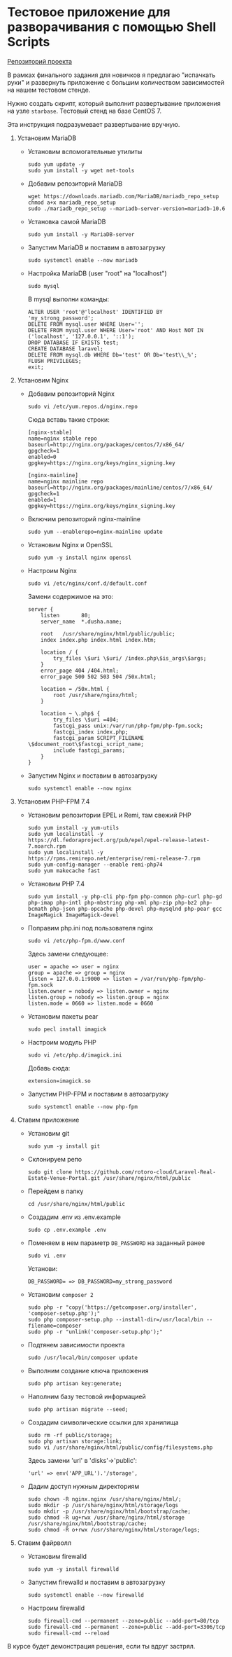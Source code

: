 # Тестовое приложение для разворачивания с помощью Shell Scripts

[Репозиторий проекта](https://github.com/rotoro-cloud/Laravel-Real-Estate-Venue-Portal)

В рамках финального задания для новичков я предлагаю "испачкать руки" и развернуть приложение с большим количеством зависимостей на нашем тестовом стенде.

Нужно создать скрипт, который выполнит развертывание приложения на узле `starbase`. Тестовый стенд на базе CentOS 7.

Эта инструкция подразумевает развертывание вручную.

1. Установим MariaDB
    - Установим вспомогательные утилиты
      ```
      sudo yum update -y
      sudo yum install -y wget net-tools
      ```
    - Добавим репозиторий MariaDB
      ```
      wget https://downloads.mariadb.com/MariaDB/mariadb_repo_setup
      chmod a+x mariadb_repo_setup 
      sudo ./mariadb_repo_setup --mariadb-server-version=mariadb-10.6
      ```
    - Установка самой MariaDB
      ```
      sudo yum install -y MariaDB-server
      ```
    - Запустим MariaDB и поставим в автозагрузку
      ```
      sudo systemctl enable --now mariadb
      ```
    - Настройка MariaDB (user "root" на "localhost")
      ```
      sudo mysql
      ```
      В mysql выполни команды:
      ```
      ALTER USER 'root'@'localhost' IDENTIFIED BY 'my_strong_password';
      DELETE FROM mysql.user WHERE User='';
      DELETE FROM mysql.user WHERE User='root' AND Host NOT IN ('localhost', '127.0.0.1', '::1');
      DROP DATABASE IF EXISTS test;
      CREATE DATABASE laravel;
      DELETE FROM mysql.db WHERE Db='test' OR Db='test\\_%';
      FLUSH PRIVILEGES;
      exit;
      ```

2. Установим Nginx 
    - Добавим репозиторий Nginx
      ```
      sudo vi /etc/yum.repos.d/nginx.repo
      ```
      Сюда вставь такие строки:
      ```
      [nginx-stable]
      name=nginx stable repo
      baseurl=http://nginx.org/packages/centos/7/x86_64/
      gpgcheck=1
      enabled=0
      gpgkey=https://nginx.org/keys/nginx_signing.key
 
      [nginx-mainline]
      name=nginx mainline repo
      baseurl=http://nginx.org/packages/mainline/centos/7/x86_64/
      gpgcheck=1
      enabled=1
      gpgkey=https://nginx.org/keys/nginx_signing.key
      ```
    - Включим репозиторий nginx-mainline
      ```
      sudo yum --enablerepo=nginx-mainline update
      ```
    - Установим Nginx и OpenSSL
      ```
      sudo yum -y install nginx openssl
      ```
    - Настроим Nginx
      ```
      sudo vi /etc/nginx/conf.d/default.conf
      ```
      Замени содержимое на это:
      ```
      server {
          listen       80;
          server_name  *.dusha.name;

          root   /usr/share/nginx/html/public/public;
          index index.php index.html index.htm;

          location / {
              try_files \$uri \$uri/ /index.php\$is_args\$args;
          }
          error_page 404 /404.html;
          error_page 500 502 503 504 /50x.html;

          location = /50x.html {
              root /usr/share/nginx/html;
          }

          location ~ \.php$ {
              try_files \$uri =404;
              fastcgi_pass unix:/var/run/php-fpm/php-fpm.sock;
              fastcgi_index index.php;
              fastcgi_param SCRIPT_FILENAME \$document_root\$fastcgi_script_name;
              include fastcgi_params;
          }
      }
      ```
    - Запустим Nginx и поставим в автозагрузку
      ```
      sudo systemctl enable --now nginx
      ```

3. Установим PHP-FPM 7.4
    - Установим репозитории EPEL и Remi, там свежий PHP
      ```
      sudo yum install -y yum-utils
      sudo yum localinstall -y https://dl.fedoraproject.org/pub/epel/epel-release-latest-7.noarch.rpm
      sudo yum localinstall -y https://rpms.remirepo.net/enterprise/remi-release-7.rpm
      sudo yum-config-manager --enable remi-php74
      sudo yum makecache fast
      ```
    - Установим PHP 7.4
      ```
      sudo yum install -y php-cli php-fpm php-common php-curl php-gd php-imap php-intl php-mbstring php-xml php-zip php-bz2 php-bcmath php-json php-opcache php-devel php-mysqlnd php-pear gcc ImageMagick ImageMagick-devel
      ```
    - Поправим php.ini под пользователя nginx
      ```
      sudo vi /etc/php-fpm.d/www.conf
      ```
      Здесь замени следующее:
      ```
      user = apache => user = nginx
      group = apache => group = nginx
      listen = 127.0.0.1:9000 => listen = /var/run/php-fpm/php-fpm.sock
      listen.owner = nobody => listen.owner = nginx
      listen.group = nobody => listen.group = nginx
      listen.mode = 0660 => listen.mode = 0660
      ```
    - Установим пакеты pear
      ```
      sudo pecl install imagick
      ```
    - Настроим модуль PHP
      ```
      sudo vi /etc/php.d/imagick.ini
      ```
      Добавь сюда:
      ```
      extension=imagick.so
      ```
    - Запустим PHP-FPM и поставим в автозагрузку
      ```
      sudo systemctl enable --now php-fpm
      ```
     
4. Ставим приложение
    - Установим git
      ```
      sudo yum -y install git
      ```
    - Склонируем репо
      ```
      sudo git clone https://github.com/rotoro-cloud/Laravel-Real-Estate-Venue-Portal.git /usr/share/nginx/html/public
      ```
    - Перейдем в папку
      ```
      cd /usr/share/nginx/html/public
      ```
    - Создадим .env из .env.example
      ```
      sudo cp .env.example .env
      ```
    - Поменяем в нем параметр `DB_PASSWORD` на заданный ранее
      ```
      sudo vi .env
      ```
      Установи:
      ```
      DB_PASSWORD= => DB_PASSWORD=my_strong_password
      ```
    - Установим `composer 2`
      ```
      sudo php -r "copy('https://getcomposer.org/installer', 'composer-setup.php');"
      sudo php composer-setup.php --install-dir=/usr/local/bin --filename=composer
      sudo php -r "unlink('composer-setup.php');"
      ```
    - Подтянем зависимости проекта 
      ```
      sudo /usr/local/bin/composer update
      ```
    - Выполним создание ключа приложения 
      ```
      sudo php artisan key:generate;
      ```
    - Наполним базу тестовой информацией
      ```
      sudo php artisan migrate --seed;
      ```
    - Создадим символические ссылки для хранилища 
      ```
      sudo rm -rf public/storage; 
      sudo php artisan storage:link;
      sudo vi /usr/share/nginx/html/public/config/filesystems.php
      ```
      Здесь замени 'url' в 'disks'->'public':
      ```
      'url' => env('APP_URL').'/storage',
      ```
    - Дадим доступ нужным директориям
      ```
      sudo chown -R nginx.nginx /usr/share/nginx/html/;
      sudo mkdir -p /usr/share/nginx/html/storage/logs
      sudo mkdir -p /usr/share/nginx/html/bootstrap/cache;
      sudo chmod -R ug+rwx /usr/share/nginx/html/storage /usr/share/nginx/html/bootstrap/cache;
      sudo chmod -R o+rwx /usr/share/nginx/html/storage/logs;
      ```
      
5. Ставим файрволл
    - Установим firewalld
      ```
      sudo yum -y install firewalld
      ```
    - Запустим firewalld и поставим в автозагрузку
      ```
      sudo systemctl enable --now firewalld
      ```
    - Настроим firewalld
      ```
      sudo firewall-cmd --permanent --zone=public --add-port=80/tcp
      sudo firewall-cmd --permanent --zone=public --add-port=3306/tcp
      sudo firewall-cmd --reload
      ```

В курсе будет демонстрация решения, если ты вдруг застрял.
